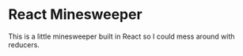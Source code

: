 # React Minesweeper

This is a little minesweeper built in React so I could mess around with reducers.
